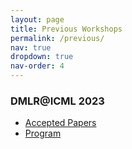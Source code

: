 ```yaml
---
layout: page
title: Previous Workshops
permalink: /previous/
nav: true
dropdown: true
nav-order: 4
---
```


### DMLR@ICML 2023
- [Accepted Papers](/23/accepted/)
- [Program](/23/program/)